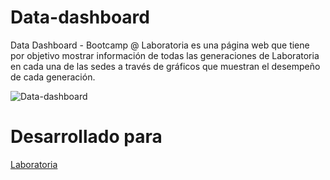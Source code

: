 # Data-dashboard

Data Dashboard - Bootcamp @ Laboratoria es una página web que tiene por objetivo mostrar información de todas las generaciones de Laboratoria en cada una de las sedes a través de gráficos que muestran el desempeño de cada generación.


![Data-dashboard](https://i.imgur.com/tHcJfvR.png)

# Desarrollado para
[Laboratoria](http://www.laboratoria.la/)
